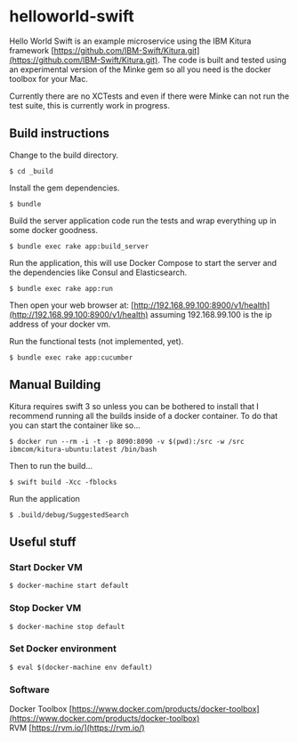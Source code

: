 # helloworld-swift
Hello World Swift is an example microservice using the IBM Kitura framework [https://github.com/IBM-Swift/Kitura.git](https://github.com/IBM-Swift/Kitura.git).  The code is built and tested using an experimental version of the Minke gem so all you need is the docker toolbox for your Mac.  

Currently there are no XCTests and even if there were Minke can not run the test suite, this is currently work in progress.


## Build instructions
Change to the build directory.  
```
$ cd _build
```  

Install the gem dependencies.
```
$ bundle
```

Build the server application code run the tests and wrap everything up in some docker goodness.
```
$ bundle exec rake app:build_server
```

Run the application, this will use Docker Compose to start the server and the dependencies like Consul and Elasticsearch.
```
$ bundle exec rake app:run
```
Then open your web browser at: [http://192.168.99.100:8900/v1/health](http://192.168.99.100:8900/v1/health) assuming 192.168.99.100 is the ip address of your docker vm.  

Run the functional tests (not implemented, yet).
```
$ bundle exec rake app:cucumber
```


## Manual Building
Kitura requires swift 3 so unless you can be bothered to install that I recommend running all the builds inside of a docker container.  To do that you can start the container like so...
```
$ docker run --rm -i -t -p 8090:8090 -v $(pwd):/src -w /src ibmcom/kitura-ubuntu:latest /bin/bash
```

Then to run the build...
```
$ swift build -Xcc -fblocks
```

Run the application
```
$ .build/debug/SuggestedSearch
```


## Useful stuff
### Start Docker VM
```
$ docker-machine start default
```

### Stop Docker VM
```
$ docker-machine stop default
```

### Set Docker environment
```
$ eval $(docker-machine env default)
```

### Software
Docker Toolbox [https://www.docker.com/products/docker-toolbox](https://www.docker.com/products/docker-toolbox)  
RVM [https://rvm.io/](https://rvm.io/)  
